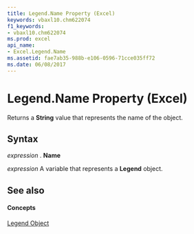 ```yaml
---
title: Legend.Name Property (Excel)
keywords: vbaxl10.chm622074
f1_keywords:
- vbaxl10.chm622074
ms.prod: excel
api_name:
- Excel.Legend.Name
ms.assetid: fae7ab35-988b-e106-0596-71cce035ff72
ms.date: 06/08/2017
---
```



# Legend.Name Property (Excel)

Returns a  **String** value that represents the name of the object.


## Syntax

 _expression_ . **Name**

 _expression_ A variable that represents a **Legend** object.


## See also


#### Concepts


[Legend Object](legend-object-excel.md)

